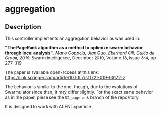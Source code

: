 # aggregation

## Description
This controller implements an aggregation behavior as was used in:

**"The PageRank algorithm as a method to optimize swarm behavior through local analysis"**.
*Mario Coppola, Jian Guo, Eberhard Gill, Guido de Croon, 2019.*
Swarm Intelligence, December 2019, Volume 13, Issue 3–4, pp 277–319

The paper is available open-access at this link: 
https://link.springer.com/article/10.1007/s11721-019-00172-z

The behavior is similar to the one, though, due to the evolutions of Swarmulator since then, it may differ slightly. For the exact same behavior as in the paper, plese see the `SI_pagerank` branch of the repository.

It is designed to work with AGENT=particle